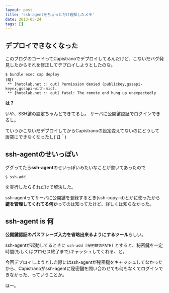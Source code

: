 ```yaml
---
layout: post
title: 'ssh-agentをちょっとだけ理解したメモ'
date: 2013-05-24
tags: []
---
```


## デプロイできなくなった
このブログのコードってCapistranoでデプロイしてるんだけど、こないだバグ発見したからそれを修正してデプロイしようとしたのな。

```
$ bundle exec cap deploy
(略)
 ** [hotolab.net :: out] Permission denied (publickey,gssapi-keyex,gssapi-with-mic).
 ** [hotolab.net :: out] fatal: The remote end hung up unexpectedly
```

**は？**

いや、SSH鍵の設定ちゃんとできてるし。
サーバに公開鍵認証でログインできるし。

ていうかこないだデプロイしてからCapistranoの設定変えてないのにどうして唐突にできなくなったし(´Д｀)

## ssh-agentのせいっぽい
ググってたら**ssh-agent**のせいっぽいみたいなことが書いてあったので

```
$ ssh-add
```
を実行したらそれだけで解決した。

ssh-agentってサーバに公開鍵を登録するとき(ssh-copy-id)とかに使ったから**鍵を管理してくれてる何か**ってのは知ってたけど、詳しくは知らなかった。

## ssh-agent is 何
**公開鍵認証のパスフレーズ入力を省略出来るようにするツール**らしい。

ssh-agentが起動してるときに `ssh-add [秘密鍵のPATH]` とすると、秘密鍵を一定時間(もしくはプロセス終了まで)キャッシュしてくれる、と。

今回デプロイしようとした際にはssh-agentが秘密鍵をキャッシュしてなかったから、Capistranoがssh-agentに秘密鍵を問い合わせても何もなくてログインできなかった、っていうことか。

ほー。
